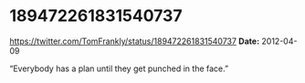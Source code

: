 # 189472261831540737
https://twitter.com/TomFrankly/status/189472261831540737
**Date:** 2012-04-09

“Everybody has a plan until they get punched in the face.”
